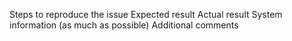 Steps to reproduce the issue
Expected result
Actual result
System information (as much as possible)
Additional comments
